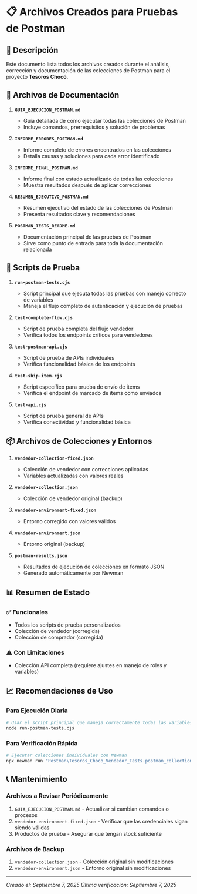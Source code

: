 # 📋 Archivos Creados para Pruebas de Postman

## 📖 Descripción

Este documento lista todos los archivos creados durante el análisis, corrección y documentación de las colecciones de Postman para el proyecto **Tesoros Chocó**.

## 📁 Archivos de Documentación

1. **`GUIA_EJECUCION_POSTMAN.md`**
   - Guía detallada de cómo ejecutar todas las colecciones de Postman
   - Incluye comandos, prerrequisitos y solución de problemas

2. **`INFORME_ERRORES_POSTMAN.md`**
   - Informe completo de errores encontrados en las colecciones
   - Detalla causas y soluciones para cada error identificado

3. **`INFORME_FINAL_POSTMAN.md`**
   - Informe final con estado actualizado de todas las colecciones
   - Muestra resultados después de aplicar correcciones

4. **`RESUMEN_EJECUTIVO_POSTMAN.md`**
   - Resumen ejecutivo del estado de las colecciones de Postman
   - Presenta resultados clave y recomendaciones

5. **`POSTMAN_TESTS_README.md`**
   - Documentación principal de las pruebas de Postman
   - Sirve como punto de entrada para toda la documentación relacionada

## 📜 Scripts de Prueba

1. **`run-postman-tests.cjs`**
   - Script principal que ejecuta todas las pruebas con manejo correcto de variables
   - Maneja el flujo completo de autenticación y ejecución de pruebas

2. **`test-complete-flow.cjs`**
   - Script de prueba completa del flujo vendedor
   - Verifica todos los endpoints críticos para vendedores

3. **`test-postman-api.cjs`**
   - Script de prueba de APIs individuales
   - Verifica funcionalidad básica de los endpoints

4. **`test-ship-item.cjs`**
   - Script específico para prueba de envío de items
   - Verifica el endpoint de marcado de items como enviados

5. **`test-api.cjs`**
   - Script de prueba general de APIs
   - Verifica conectividad y funcionalidad básica

## 📦 Archivos de Colecciones y Entornos

1. **`vendedor-collection-fixed.json`**
   - Colección de vendedor con correcciones aplicadas
   - Variables actualizadas con valores reales

2. **`vendedor-collection.json`**
   - Colección de vendedor original (backup)

3. **`vendedor-environment-fixed.json`**
   - Entorno corregido con valores válidos

4. **`vendedor-environment.json`**
   - Entorno original (backup)

5. **`postman-results.json`**
   - Resultados de ejecución de colecciones en formato JSON
   - Generado automáticamente por Newman

## 📊 Resumen de Estado

### ✅ Funcionales
- Todos los scripts de prueba personalizados
- Colección de vendedor (corregida)
- Colección de comprador (corregida)

### ⚠️ Con Limitaciones
- Colección API completa (requiere ajustes en manejo de roles y variables)

## 📈 Recomendaciones de Uso

### Para Ejecución Diaria
```bash
# Usar el script principal que maneja correctamente todas las variables
node run-postman-tests.cjs
```

### Para Verificación Rápida
```bash
# Ejecutar colecciones individuales con Newman
npx newman run "Postman\Tesoros_Choco_Vendedor_Tests.postman_collection.json" -e "Postman\Tesoros_Choco_Environment.postman_environment.json"
```

## 📞 Mantenimiento

### Archivos a Revisar Periódicamente
1. `GUIA_EJECUCION_POSTMAN.md` - Actualizar si cambian comandos o procesos
2. `vendedor-environment-fixed.json` - Verificar que las credenciales sigan siendo válidas
3. Productos de prueba - Asegurar que tengan stock suficiente

### Archivos de Backup
1. `vendedor-collection.json` - Colección original sin modificaciones
2. `vendedor-environment.json` - Entorno original sin modificaciones

---
*Creado el: Septiembre 7, 2025*
*Última verificación: Septiembre 7, 2025*